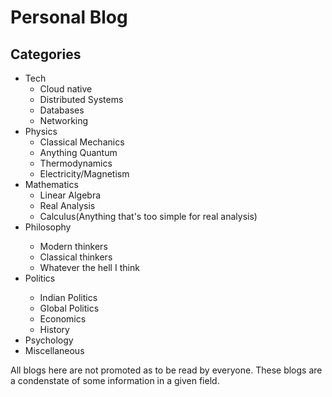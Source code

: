# Personal Blog 
## Categories
<ul>
<li>
    Tech
    <ul><li>Cloud native</li>
    <li>Distributed Systems</li>
    <li>Databases</li>
    <li>Networking</li>
    </ul>
</li>
<li>Physics
    <ul><li>Classical Mechanics</li>
    <li>Anything Quantum</li>
    <li>Thermodynamics</li>
    <li>Electricity/Magnetism</li>
    </ul>
</li>
<li>Mathematics
    <ul><li>Linear Algebra</li>
    <li>Real Analysis</li>
    <li>Calculus(Anything that's too simple for real analysis)</li>
    </ul></li>
<li>Philosophy</li>
    <ul><li>Modern thinkers</li>
    <li>Classical thinkers</li>
    <li>Whatever the hell I think</li>
    </ul></li>
<li>Politics</li>
    <ul><li>Indian Politics</li>
    <li>Global Politics</li>
    <li>Economics</li>
     <li>History</li>
    </ul></li>
<li>Psychology</li>
<li>Miscellaneous</li>
</ul>


All blogs here are not promoted as to be read by everyone. These blogs are a condenstate of some information in a given field.